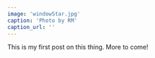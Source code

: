 ```yaml
---
image: 'windowStar.jpg'
caption: 'Photo by RM'
caption_url: ''
---
```

This is my first post on this thing. More to come!

<!--more-->

